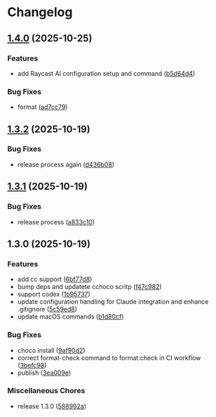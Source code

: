 # Changelog

## [1.4.0](https://github.com/gengjiawen/os-init/compare/v1.3.2...v1.4.0) (2025-10-25)


### Features

* add Raycast AI configuration setup and command ([b5d64d4](https://github.com/gengjiawen/os-init/commit/b5d64d4fa65dddf739b7b3b6e50ce3f94346538a))


### Bug Fixes

* format ([ad7cc79](https://github.com/gengjiawen/os-init/commit/ad7cc791efb1437c2eaae916fe3ba43bc545b355))

## [1.3.2](https://github.com/gengjiawen/os-init/compare/v1.3.1...v1.3.2) (2025-10-19)


### Bug Fixes

* release process  again ([d436b08](https://github.com/gengjiawen/os-init/commit/d436b0891c4ce2262339b2b36107a5c65abdbf83))

## [1.3.1](https://github.com/gengjiawen/os-init/compare/v1.3.0...v1.3.1) (2025-10-19)


### Bug Fixes

* release process ([a833c10](https://github.com/gengjiawen/os-init/commit/a833c1046247bb033a286d6173f493c1984f1150))

## 1.3.0 (2025-10-19)


### Features

* add cc support ([6bf77d8](https://github.com/gengjiawen/os-init/commit/6bf77d8d01b24babfa8c61e14cb1600b5efea309))
* bump deps and updatete cchoco scritp ([f47c982](https://github.com/gengjiawen/os-init/commit/f47c982e163c8396ef579becd869ae0ae0124c2c))
* support codex ([1b95737](https://github.com/gengjiawen/os-init/commit/1b957378dbfce4945aea74f3d84326dc5e657cc6))
* update configuration handling for Claude integration and enhance .gitignore ([5c59ed8](https://github.com/gengjiawen/os-init/commit/5c59ed85125e3247c97dd6d339584fe6d9aa63a2))
* update macOS commands ([b1d80cf](https://github.com/gengjiawen/os-init/commit/b1d80cf8fa06360fff2be1e188b7d09cfb2d8479))


### Bug Fixes

* choco install ([9af90d2](https://github.com/gengjiawen/os-init/commit/9af90d299b5865d54b7b3eff467f086dacdd175d))
* correct format-check command to format:check in CI workflow ([3befc98](https://github.com/gengjiawen/os-init/commit/3befc989086cc04da5306b42159bcd2b751451b6))
* publish ([3ea009e](https://github.com/gengjiawen/os-init/commit/3ea009e1634e94e7b8c1801ff6754cb7a5012ccf))


### Miscellaneous Chores

* release 1.3.0 ([588992a](https://github.com/gengjiawen/os-init/commit/588992ab4565e792900e1efa50ebdedca9fca91d))
